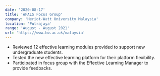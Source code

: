 ```yaml
---
date: '2020-08-17'
title: 'ePALS Focus Group'
company: 'Heriot-Watt University Malaysia'
location: 'Putrajaya'
range: 'August - August 2021'
url: 'https://www.hw.ac.uk/malaysia'
---
```

- Reviewed 12 effective learning modules provided to support new undergraduate students.
- Tested the new effective learning platform for their platform flexibility.
- Participated in focus group with the Effective Learning Manager to provide feedbacks.
